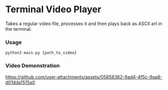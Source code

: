 # Terminal Video Player
Takes a regular video file, processes it and then plays back as ASCII art in the terminal.

### Usage
```python3 main.py {path_to_video}```

### Video Demonstration
https://github.com/user-attachments/assets/05858362-6ad4-4f5c-9aa8-d01dda1515a0

